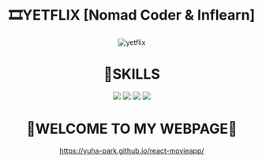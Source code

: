 <div align="center">

# 🎞YETFLIX [Nomad Coder & Inflearn]
![yetflix](https://user-images.githubusercontent.com/99242822/202836858-d15fece3-acdc-4d9a-9742-aab153e98a65.PNG)

# 🚀SKILLS
<img src="https://img.shields.io/badge/HTML5-E34F26?style=for-the-badge&logo=HTML5&logoColor=white"> <img src="https://img.shields.io/badge/CSS3-1572B6?style=for-the-badge&logo=CSS3&logoColor=white">
<img src="https://img.shields.io/badge/JavaScript-F7DF1E?style=for-the-badge&logo=JavaScript&logoColor=white"> <img src="https://img.shields.io/badge/React-61DAFB?style=for-the-badge&logo=React&logoColor=white">


# 💖WELCOME TO MY WEBPAGE🌈
https://yuha-park.github.io/react-movieapp/

</div>